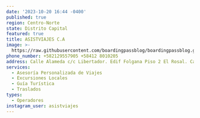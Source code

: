 ```yaml
---
date: '2023-10-20 16:44 -0400'
published: true
region: Centro-Norte
state: Distrito Capital
featured: true
title: ASISTVIAJES C.A
image: >-
  https://raw.githubusercontent.com/boardingpassblog/boardingpassblog.github.io/main/assets/images/ASIST-VIAJE-LOGO.jpg
phone_number: +582129557905 +58412 8010205
address: Calle Alameda c/c Libertador. Edif Folgana Piso 2 El Rosal. Caracas
services:
  - Asesoría Personalizada de Viajes
  - Excursiones Locales
  - Guía Turística
  - Traslados
types:
  - Operadores
instagram_user: asistviajes
---
```


